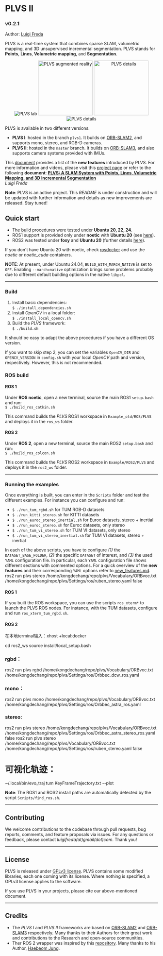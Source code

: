# PLVS II

### v0.2.1

Author: [Luigi Freda](https://www.luigifreda.com)


PLVS is a real-time system that combines sparse SLAM, volumetric mapping, and 3D unsupervised incremental segmentation. PLVS stands for **Points**, **Lines**, **Volumetric mapping**, and **Segmentation**. 

<p align="center">
<img src="Images/PLVS-lab.png"
alt="PLVS lab" max-width="585" border="0"/> 
<img src="Images/PLVS-ar2.gif"
alt="PLVS augmented reality" height="180" border="0"/> 
<img src="Images/PLVS-details.gif"
alt="PLVS details" height="180" border="0"/> 
<img src="Images/PLVS-Points-Lines-Vol-Seg.png"
alt="PLVS details" max-width="695" border="0"/> 
</p>

PLVS is available in two different versions.
- **PLVS I**: hosted in the branch `plvs1`. It builds on [ORB-SLAM2](https://github.com/raulmur/ORB_SLAM2), and supports mono, stereo, and RGB-D cameras.
- **PLVS II**: hosted in the `master` branch. It builds on [ORB-SLAM3](https://github.com/UZ-SLAMLab/ORB_SLAM3), and also supports camera systems provided with IMUs. 

This [document](./new_features.md) provides a list of the **new features** introduced by PLVS. For more information and videos, please visit this [project page](https://www.luigifreda.com/research/plvs-an-open-source-rgb-d-and-stereo-slam-for-volumetric-reconstruction-and-3d-incremental-segmentation/) or refer to the following **document**:
**[PLVS: A SLAM System with Points, Lines, Volumetric Mapping, and 3D Incremental Segmentation](https://arxiv.org/pdf/2309.10896.pdf)**         
*Luigi Freda* 

**Note**: PLVS is an active project. This *README* is under construction and will be updated with further information and details as new improvements are released. Stay tuned!

  
## Quick start 

- The [build](#build) procedures were tested under **Ubuntu 20, 22, 24**. 
- ROS1 support is provided only under **noetic** with **Ubuntu 20** (see [here](#ros-build)).
- ROS2 was tested under **foxy** and **Ubuntu 20** (further details [here](#ros-build)). 

If you don't have Ubuntu 20 with noetic, check [rosdocker](https://github.com/luigifreda/rosdocker) and use the *noetic* or *noetic_cuda* containers.

**NOTE**: At present, under Ubuntu 24.04, `BUILD_WITH_MARCH_NATIVE` is set to `OFF`. Enabling `--march=native` optimization brings some problems probably due to different default building options in the native `libpcl`.

---
### Build

1. Install basic dependencies:      
  `$ ./install_dependencies.sh`        
2. Install *OpenCV* in a local folder:                 
  `$ ./install_local_opencv.sh`         
3. Build the *PLVS* framework:       
  `$ ./build.sh`

It should be easy to adapt the above procedures if you have a different OS version. 

If you want to skip step 2, you can set the variables `OpenCV_DIR` and `OPENCV_VERSION` in `config.sh` with your local *OpenCV* path and version, respectively. However, this is not recommended. 

### ROS build

#### ROS 1

Under **ROS noetic**, open a new terminal, source the main ROS1 `setup.bash` and run:        
`$ ./build_ros_catkin.sh`       

This command builds the *PLVS* ROS1 workspace in `Example_old/ROS/PLVS` and deploys it in the `ros_ws` folder.

#### ROS 2

Under **ROS 2**, open a new terminal, source the main ROS2 `setup.bash` and run:      
`$ ./build_ros_colcon.sh`       

This command builds the *PLVS* ROS2 workspace in `Example/ROS2/PLVS` and deploys it in the `ros2_ws` folder.


---
### Running the examples 

Once everything is built, you can enter in the `Scripts` folder and test the different examples. For instance you can configure and run: 
- `$ ./run_tum_rgbd.sh` for TUM RGB-D datasets 
- `$ ./run_kitti_stereo.sh` for KITTI datasets
- `$ ./run_euroc_stereo_inertial.sh` for Euroc datasets, stereo + inertial
- `$ ./run_euroc_stereo.sh` for Euroc datasets, only stereo
- `$ ./run_tum_vi_stereo.sh` for TUM VI datasets, only stereo
- `$ ./run_tum_vi_stereo_inertial.sh` for TUM VI datasets, stereo + inertial

In each of the above scripts, you have to configure *(1)* the `DATASET_BASE_FOLDER`, *(2)* the specific `DATASET` of interest, and *(3)* the used `YAML` configuration file. In particular, each `YAML` configuration file shows different sections with commented options. For a quick overview of the **new features** and their corresponding `YAML` options refer to [new_features.md](./new_features.md).   
ros2 run plvs stereo /home/kongdechang/repo/plvs/Vocabulary/ORBvoc.txt /home/kongdechang/repo/plvs/Settings/ros/ruben_stereo.yaml  false

#### ROS 1 

If you built the ROS workspace, you can use the scripts `ros_xterm*` to launch the PLVS ROS nodes. 
For instance, with the TUM datasets, configure and run `ros_xterm_tum_rgbd.sh`.

#### ROS 2
在本地terminal输入：xhost +local:docker

cd ros2_ws
source install/local_setup.bash
### rgbd：
ros2 run plvs rgbd /home/kongdechang/repo/plvs/Vocabulary/ORBvoc.txt /home/kongdechang/repo/plvs/Settings/ros/Orbbec_dcw_ros.yaml 
### mono：
ros2 run plvs mono /home/kongdechang/repo/plvs/Vocabulary/ORBvoc.txt /home/kongdechang/repo/plvs/Settings/ros/Orbbec_astra_ros.yaml 
### stereo:
ros2 run plvs stereo /home/kongdechang/repo/plvs/Vocabulary/ORBvoc.txt /home/kongdechang/repo/plvs/Settings/ros/Orbbec_astra_stereo_ros.yaml false
ros2 run plvs stereo /home/kongdechang/repo/plvs/Vocabulary/ORBvoc.txt /home/kongdechang/repo/plvs/Settings/ros/ruben_stereo.yaml  false

# 可视化轨迹：
~/.local/bin/evo_traj tum KeyFrameTrajectory.txt --plot

**Note**: The ROS1 and ROS2 install paths are automatically detected by the script `Scripts/find_ros.sh`.

---
## Contributing

We welcome contributions to the codebase through pull requests, bug reports, comments, and feature proposals via issues. For any questions or feedback, please contact *luigifreda(at)gmail(dot)com*. Thank you!

---
## License 

PLVS is released under [GPLv3 license](./LICENSE). PLVS contains some modified libraries, each one coming with its license. Where nothing is specified, a GPLv3 license applies to the software.

If you use PLVS in your projects, please cite our above-mentioned document.

---
## Credits  

* The *PLVS I* and *PLVS II* frameworks are based on [ORB-SLAM2](https://github.com/raulmur/ORB_SLAM2) and [ORB-SLAM3](https://github.com/UZ-SLAMLab/ORB_SLAM3) respectively. Many thanks to their Authors for their great work and contributions to the Research and open-source communities. 
* Ther ROS 2 wrapper was inspired by this [repository](https://github.com/zang09/ORB_SLAM3_ROS2). Many thanks to his Author, [Haebeom Jung](https://github.com/zang09). 

